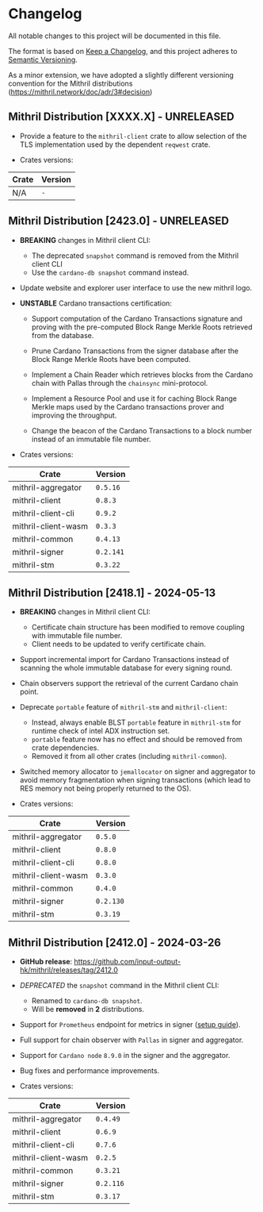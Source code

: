 # Changelog

All notable changes to this project will be documented in this file.

The format is based on [Keep a Changelog](https://keepachangelog.com/en/1.0.0/),
and this project adheres to [Semantic Versioning](https://semver.org/spec/v2.0.0.html).

As a minor extension, we have adopted a slightly different versioning convention for the Mithril distributions (<https://mithril.network/doc/adr/3#decision>)

## Mithril Distribution [XXXX.X] - UNRELEASED

- Provide a feature to the `mithril-client` crate to allow selection of the TLS implementation used by the dependent `reqwest` crate.

- Crates versions:

|  Crate  |  Version  |
|---------- |-------------|
| N/A | `-` |

## Mithril Distribution [2423.0] - UNRELEASED

- **BREAKING** changes in Mithril client CLI:
  - The deprecated `snapshot` command is removed from the Mithril client CLI
  - Use the `cardano-db snapshot` command instead.

- Update website and explorer user interface to use the new mithril logo.

- **UNSTABLE** Cardano transactions certification:
  - Support computation of the Cardano Transactions signature and proving with the pre-computed Block Range Merkle Roots retrieved from the database.

  - Prune Cardano Transactions from the signer database after the Block Range Merkle Roots have been computed.

  - Implement a Chain Reader which retrieves blocks from the Cardano chain with Pallas through the `chainsync` mini-protocol.

  - Implement a Resource Pool and use it for caching Block Range Merkle maps used by the Cardano transactions prover and improving the throughput.

  - Change the beacon of the Cardano Transactions to a block number instead of an immutable file number.

- Crates versions:

|  Crate  |  Version  |
|---------- |-------------|
| mithril-aggregator | `0.5.16` |
| mithril-client | `0.8.3` |
| mithril-client-cli | `0.9.2` |
| mithril-client-wasm | `0.3.3` |
| mithril-common | `0.4.13` |
| mithril-signer | `0.2.141` |
| mithril-stm | `0.3.22` |

## Mithril Distribution [2418.1] - 2024-05-13

- **BREAKING** changes in Mithril client CLI:
  - Certificate chain structure has been modified to remove coupling with immutable file number.
  - Client needs to be updated to verify certificate chain.

- Support incremental import for Cardano Transactions instead of scanning the whole immutable database for every signing round.

- Chain observers support the retrieval of the current Cardano chain point.

- Deprecate `portable` feature of `mithril-stm` and `mithril-client`:
  - Instead, always enable BLST `portable` feature in `mithril-stm` for runtime check of intel ADX instruction set.
  - `portable` feature now has no effect and should be removed from crate dependencies.
  - Removed it from all other crates (including `mithril-common`).

- Switched memory allocator to `jemallocator` on signer and aggregator to avoid memory fragmentation when signing transactions (which lead to RES memory not being properly returned to the OS).

- Crates versions:

|  Crate  |  Version  |
|---------- |-------------|
| mithril-aggregator | `0.5.0` |
| mithril-client | `0.8.0` |
| mithril-client-cli | `0.8.0` |
| mithril-client-wasm | `0.3.0` |
| mithril-common | `0.4.0` |
| mithril-signer | `0.2.130` |
| mithril-stm | `0.3.19` |

## Mithril Distribution [2412.0] - 2024-03-26

- **GitHub release**: <https://github.com/input-output-hk/mithril/releases/tag/2412.0>

- _DEPRECATED_ the `snapshot` command in the Mithril client CLI:
  - Renamed to `cardano-db snapshot`.
  - Will be **removed** in **2** distributions.

- Support for `Prometheus` endpoint for metrics in signer ([setup guide](https://mithril.network/doc/next/manual/getting-started/run-signer-node#activate-prometheus-endpoint)).

- Full support for chain observer with `Pallas` in signer and aggregator.

- Support for `Cardano node` `8.9.0` in the signer and the aggregator.

- Bug fixes and performance improvements.

- Crates versions:

|  Crate  |  Version  |
|---------- |-------------|
| mithril-aggregator | `0.4.49` |
| mithril-client | `0.6.9` |
| mithril-client-cli | `0.7.6` |
| mithril-client-wasm | `0.2.5` |
| mithril-common | `0.3.21` |
| mithril-signer | `0.2.116` |
| mithril-stm | `0.3.17` |
